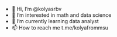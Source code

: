 - 👋 Hi, I’m @kolyasrbv
- 👀 I’m interested in math and data science
- 🌱 I’m currently learning data analyst
- 📫 How to reach me t.me/kolyafrommsu

<!---
kolyasrbv/kolyasrbv is a ✨ special ✨ repository because its `README.md` (this file) appears on your GitHub profile.
You can click the Preview link to take a look at your changes.
--->
